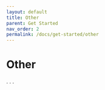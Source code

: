 ```yaml
---
layout: default
title: Other
parent: Get Started
nav_order: 2
permalink: /docs/get-started/other
---
```

# Other

. . .